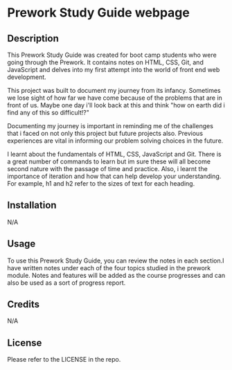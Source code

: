 
# Prework Study Guide webpage

## Description

This Prework Study Guide was created for boot camp students who were going through the Prework. It contains notes on HTML, CSS, Git, and JavaScript and delves into my first attempt into the world of front end web development.

This project was built to document my journey from its infancy. Sometimes we lose sight of how far we have come because of the problems that are in front of us. Maybe one day i'll look back at this and think "how on earth did i find any of this so difficult!?"

Documenting my journey is important in reminding me of the challenges that i faced on not only this project but future projects also. Previous experiences are vital in informing our problem solving choices in the future.  

I learnt about the fundamentals of HTML, CSS, JavaScript and Git. There is a great number of commands to learn but im sure these will all become second nature with the passage of time and practice. Also, i learnt the importance of iteration and how that can help develop your understanding. For example, h1 and h2 refer to the sizes of text for each heading. 
  
## Installation

N/A

## Usage

To use this Prework Study Guide, you can review the notes in each section.I have written notes under each of the four topics studied in the prework module. Notes and features will be added as the course progresses and can also be used as a sort of progress report. 

## Credits

N/A

## License

Please refer to the LICENSE in the repo.

